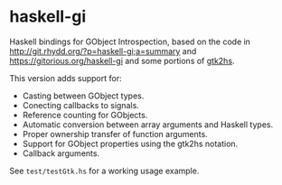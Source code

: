 haskell-gi
==========

Haskell bindings for GObject Introspection, based on the code in
http://git.rhydd.org/?p=haskell-gi;a=summary
and
https://gitorious.org/haskell-gi
and some portions of [gtk2hs](http://projects.haskell.org/gtk2hs/).

This version adds support for:
* Casting between GObject types.
* Conecting callbacks to signals.
* Reference counting for GObjects.
* Automatic conversion between array arguments and Haskell types.
* Proper ownership transfer of function arguments.
* Support for GObject properties using the gtk2hs notation.
* Callback arguments.

See `test/testGtk.hs` for a working usage example.

